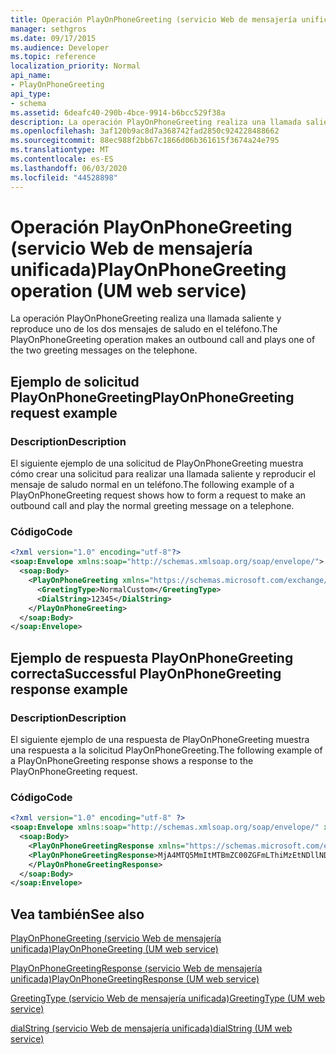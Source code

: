 ```yaml
---
title: Operación PlayOnPhoneGreeting (servicio Web de mensajería unificada)
manager: sethgros
ms.date: 09/17/2015
ms.audience: Developer
ms.topic: reference
localization_priority: Normal
api_name:
- PlayOnPhoneGreeting
api_type:
- schema
ms.assetid: 6deafc40-290b-4bce-9914-b6bcc529f38a
description: La operación PlayOnPhoneGreeting realiza una llamada saliente y reproduce uno de los dos mensajes de saludo en el teléfono.
ms.openlocfilehash: 3af120b9ac8d7a368742fad2850c924228488662
ms.sourcegitcommit: 88ec988f2bb67c1866d06b361615f3674a24e795
ms.translationtype: MT
ms.contentlocale: es-ES
ms.lasthandoff: 06/03/2020
ms.locfileid: "44528898"
---
```

# <a name="playonphonegreeting-operation-um-web-service"></a><span data-ttu-id="f5fcd-103">Operación PlayOnPhoneGreeting (servicio Web de mensajería unificada)</span><span class="sxs-lookup"><span data-stu-id="f5fcd-103">PlayOnPhoneGreeting operation (UM web service)</span></span>

<span data-ttu-id="f5fcd-104">La operación PlayOnPhoneGreeting realiza una llamada saliente y reproduce uno de los dos mensajes de saludo en el teléfono.</span><span class="sxs-lookup"><span data-stu-id="f5fcd-104">The PlayOnPhoneGreeting operation makes an outbound call and plays one of the two greeting messages on the telephone.</span></span>
  
## <a name="playonphonegreeting-request-example"></a><span data-ttu-id="f5fcd-105">Ejemplo de solicitud PlayOnPhoneGreeting</span><span class="sxs-lookup"><span data-stu-id="f5fcd-105">PlayOnPhoneGreeting request example</span></span>

### <a name="description"></a><span data-ttu-id="f5fcd-106">Description</span><span class="sxs-lookup"><span data-stu-id="f5fcd-106">Description</span></span>

<span data-ttu-id="f5fcd-107">El siguiente ejemplo de una solicitud de PlayOnPhoneGreeting muestra cómo crear una solicitud para realizar una llamada saliente y reproducir el mensaje de saludo normal en un teléfono.</span><span class="sxs-lookup"><span data-stu-id="f5fcd-107">The following example of a PlayOnPhoneGreeting request shows how to form a request to make an outbound call and play the normal greeting message on a telephone.</span></span>
  
### <a name="code"></a><span data-ttu-id="f5fcd-108">Código</span><span class="sxs-lookup"><span data-stu-id="f5fcd-108">Code</span></span>

```XML
<?xml version="1.0" encoding="utf-8"?>
<soap:Envelope xmlns:soap="http://schemas.xmlsoap.org/soap/envelope/">
  <soap:Body>
    <PlayOnPhoneGreeting xmlns="https://schemas.microsoft.com/exchange/services/2006/messages">
      <GreetingType>NormalCustom</GreetingType>
      <DialString>12345</DialString>
    </PlayOnPhoneGreeting>
  </soap:Body>
</soap:Envelope>
```

## <a name="successful-playonphonegreeting-response-example"></a><span data-ttu-id="f5fcd-109">Ejemplo de respuesta PlayOnPhoneGreeting correcta</span><span class="sxs-lookup"><span data-stu-id="f5fcd-109">Successful PlayOnPhoneGreeting response example</span></span>

### <a name="description"></a><span data-ttu-id="f5fcd-110">Description</span><span class="sxs-lookup"><span data-stu-id="f5fcd-110">Description</span></span>

<span data-ttu-id="f5fcd-111">El siguiente ejemplo de una respuesta de PlayOnPhoneGreeting muestra una respuesta a la solicitud PlayOnPhoneGreeting.</span><span class="sxs-lookup"><span data-stu-id="f5fcd-111">The following example of a PlayOnPhoneGreeting response shows a response to the PlayOnPhoneGreeting request.</span></span>
  
### <a name="code"></a><span data-ttu-id="f5fcd-112">Código</span><span class="sxs-lookup"><span data-stu-id="f5fcd-112">Code</span></span>

```XML
<?xml version="1.0" encoding="utf-8" ?> 
<soap:Envelope xmlns:soap="http://schemas.xmlsoap.org/soap/envelope/" xmlns:xsi="http://www.w3.org/2001/XMLSchema-instance" xmlns:xsd="http://www.w3.org/2001/XMLSchema">
  <soap:Body>
    <PlayOnPhoneGreetingResponse xmlns="https://schemas.microsoft.com/exchange/services/2006/messages">
    <PlayOnPhoneGreetingResponse>MjA4MTQ5MmItMTBmZC00ZGFmLThiMzEtNDllNDJjM2Y3MjIxQGRmLWV1bS0wMS5leGNoYW5nZS5jb3JwLm1pY3Jvc29mdC5jb20=</PlayOnPhoneGreetingResponse> 
    </PlayOnPhoneGreetingResponse>
  </soap:Body>
</soap:Envelope>
```

## <a name="see-also"></a><span data-ttu-id="f5fcd-113">Vea también</span><span class="sxs-lookup"><span data-stu-id="f5fcd-113">See also</span></span>



[<span data-ttu-id="f5fcd-114">PlayOnPhoneGreeting (servicio Web de mensajería unificada)</span><span class="sxs-lookup"><span data-stu-id="f5fcd-114">PlayOnPhoneGreeting (UM web service)</span></span>](playonphonegreeting-um-web-service.md)
  
[<span data-ttu-id="f5fcd-115">PlayOnPhoneGreetingResponse (servicio Web de mensajería unificada)</span><span class="sxs-lookup"><span data-stu-id="f5fcd-115">PlayOnPhoneGreetingResponse (UM web service)</span></span>](playonphonegreetingresponse-um-web-service.md)
  
[<span data-ttu-id="f5fcd-116">GreetingType (servicio Web de mensajería unificada)</span><span class="sxs-lookup"><span data-stu-id="f5fcd-116">GreetingType (UM web service)</span></span>](greetingtype-um-web-service.md)
  
[<span data-ttu-id="f5fcd-117">dialString (servicio Web de mensajería unificada)</span><span class="sxs-lookup"><span data-stu-id="f5fcd-117">dialString (UM web service)</span></span>](dialstring-um-web-service.md)

